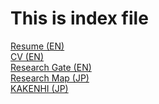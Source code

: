 # This is index file

[Resume (EN)](Resume.md "Resume English")
<br>
[CV (EN)](CV.md "Curriculum Vitae English")
<br>
[Research Gate (EN)](https://www.researchgate.net/profile/Susumu-Hirakawa "Reasearch Gate (EN)")
<br>
[Research Map (JP)](https://researchmap.jp/sh_liv?lang=en "Reasearch Map (JP)")
<br>
[KAKENHI (JP)](https://nrid.nii.ac.jp/ja/nrid/1000070848978/ "KAKENHI (JP)")

